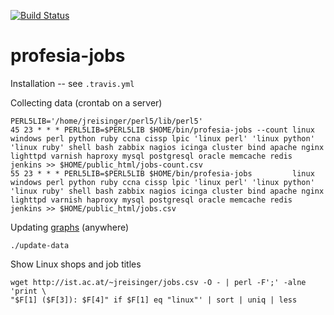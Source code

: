 [![Build Status](https://travis-ci.org/jreisinger/profesia-jobs.svg?branch=master)](https://travis-ci.org/jreisinger/profesia-jobs)

profesia-jobs
=============

Installation -- see `.travis.yml`

Collecting data (crontab on a server)

    PERL5LIB='/home/jreisinger/perl5/lib/perl5'
    45 23 * * * PERL5LIB=$PERL5LIB $HOME/bin/profesia-jobs --count linux windows perl python ruby ccna cissp lpic 'linux perl' 'linux python' 'linux ruby' shell bash zabbix nagios icinga cluster bind apache nginx lighttpd varnish haproxy mysql postgresql oracle memcache redis jenkins >> $HOME/public_html/jobs-count.csv
    55 23 * * * PERL5LIB=$PERL5LIB $HOME/bin/profesia-jobs         linux windows perl python ruby ccna cissp lpic 'linux perl' 'linux python' 'linux ruby' shell bash zabbix nagios icinga cluster bind apache nginx lighttpd varnish haproxy mysql postgresql oracle memcache redis jenkins >> $HOME/public_html/jobs.csv

Updating [graphs](http://jreisinger.github.io/profesia-jobs) (anywhere)

    ./update-data

Show Linux shops and job titles

    wget http://ist.ac.at/~jreisinger/jobs.csv -O - | perl -F';' -alne 'print \
    "$F[1] ($F[3]): $F[4]" if $F[1] eq "linux"' | sort | uniq | less

